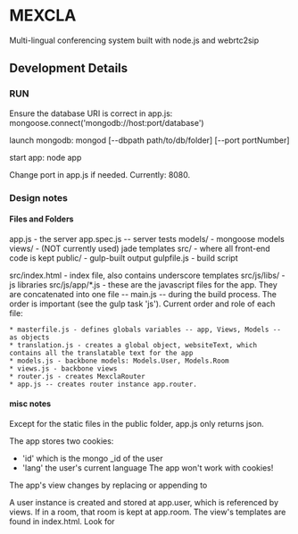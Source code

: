 # MEXCLA

Multi-lingual conferencing system built with node.js and webrtc2sip

## Development Details

### RUN

Ensure the database URI is correct in app.js: mongoose.connect('mongodb://host:port/database')

launch mongodb: mongod [--dbpath path/to/db/folder] [--port portNumber]

start app: node app

Change port in app.js if needed. Currently: 8080.

### Design notes

#### Files and Folders

app.js - the server
app.spec.js -- server tests
models/ -  mongoose models
views/ - (NOT currently used) jade templates
src/ - where all front-end code is kept
public/ - gulp-built output
gulpfile.js - build script

src/index.html - index file, also contains underscore templates
src/js/libs/ - js libraries
src/js/app/*.js - these are the javascript files for the app. They are concatenated into one file -- main.js -- during the build process. The order is important (see the gulp task 'js'). Current order and role of each file:

    * masterfile.js - defines globals variables -- app, Views, Models -- as objects
    * translation.js - creates a global object, websiteText, which contains all the translatable text for the app
    * models.js - backbone models: Models.User, Models.Room
    * views.js - backbone views
    * router.js - creates MexclaRouter
    * app.js -- creates router instance app.router.
    
#### misc notes

Except for the static files in the public folder, app.js only returns json.

The app stores two cookies:
  * 'id' which is the mongo _id of the user
  * 'lang' the user's current language
The app won't work with cookies!

The app's view changes by replacing or appending to <div id="content">

A user instance is created and stored at app.user, which is referenced by views. If in a room, that room is kept at app.room. The view's templates are found in index.html. Look for  <script id="view-name" type="text/template"> tags.


